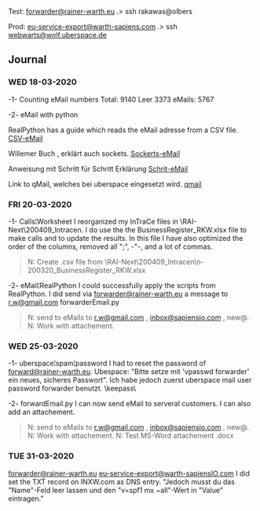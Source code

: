 

Test: forwarder@rainer-warth.eu
.> ssh rakawas@olbers

Prod: eu-service-export@warth-sapiens.com
.> ssh webwarts@wolf.uberspace.de



## Journal

### WED 18-03-2020

-1- Counting eMail numbers
Total:	9140
Leer	3373
eMails:	5767

-2- eMail with python

RealPython has a guide which reads the eMail adresse from a CSV file.
[CSV-eMail](https://realpython.com/python-send-email/)

Willemer Buch , erklärt auch sockets.
[Sockerts-eMail](http://www.willemer.de/informatik/python/netzwerk.htm)

Anweisung mit Schritt für Schritt Erklärung
[Schrit-eMail](https://codingworld.io/project/e-mails-versenden-mit-python)

Link to qMail, welches bei uberspace eingesetzt wird.
[qmail](https://cr.yp.to/qmail.html)

### FRI 20-03-2020

-1- Calls¦Worksheet
I reorganized my InTraCe files in \RAI-Next\200409_Intracen. I do use the the BusinessRegister_RKW.xlsx file to make calls and to update the results. In this file I have also optimized the order of the columns, removed all ";", -"-, and a lot of commas. 
>N: Create .csv file from \RAI-Next\200409_Intracen\n-200320_BusinessRegister_RKW.xlsx

-2- eMail¦RealPython 
I could successfully apply the scripts from RealPython. I did send via forwarder@rainer-warth.eu a message to r.w@gmail.com
forwarderEmail.py
>N: send to eMails to r.w@gmail.com  , inbox@sapiensio.com , new@.
>N: Work with attachement.

### WED 25-03-2020
-1- uberspace¦spam¦password
I had to reset the password of forward@rainer-warth.eu. 
Ubespace: "Bitte setze mit 'vpasswd forwarder' ein neues, sicheres Passwort". Ich habe jedoch zuerst uberspace mail user password forwarder benutzt.
\keepass\

-2- forwardEmail.py
I can now send eMail to serveral customers. I can also add an attachement.
>N: send to eMails to r.w@gmail.com  , inbox@sapiensio.com , new@.
>N: Work with attachement.
>N: Test MS-Word attachement .docx


### TUE 31-03-2020
forwarder@rainer-warth.eu
eu-service-export@warth-sapiensIO.com
I did set the TXT record on INXW.com as DNS entry. "Jedoch musst du das "Name"-Feld leer lassen und den "v=spf1 mx ~all"-Wert in "Value" eintragen."